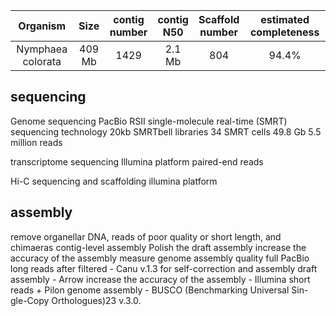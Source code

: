 | Organism | Size | contig<br>number | contig<br>N50 | Scaffold<br>number | estimated completeness | 
| :------------: | :------------: |  :------------: | :------------: | :------------: | :------------: | 
|Nymphaea colorata|409 Mb| 1429 | 2.1 Mb| 804 | 94.4%

## sequencing
Genome sequencing
PacBio RSII single-molecule real-time (SMRT) sequencing technology
20kb SMRTbell libraries
34 SMRT cells
49.8 Gb 5.5 million reads

transcriptome sequencing 
Illumina platform 
paired-end reads

Hi-C sequencing and scaffolding 
illumina platform

## assembly
remove organellar DNA, reads of poor quality or short length, and chimaeras 
contig-level assembly 
Polish the draft assembly
increase the accuracy of the assembly
measure genome assembly quality
full PacBio long reads after filtered - Canu v.1.3 for self-correction and assembly 
draft assembly - Arrow
increase the accuracy of the assembly - Illumina short reads + Pilon
genome assembly - BUSCO (Benchmarking Universal Sin-
gle-Copy Orthologues)23 v.3.0.

<!--stackedit_data:
eyJoaXN0b3J5IjpbLTEzNTc1OTI0MjUsLTM0MjgxNDUwMSwxMD
M4OTc3NzcxLDIwMzQzMDAxOTQsLTcyNjI4MTEwMSw2MzM1MTUy
MTAsMTM1NjE4NDI1MSwtMTUzNDI3MjE4MSwxNDk1MTA1NDIwLC
0yMDM3NTI3NDIsLTE1MDQzMzQxMTMsLTY0NjQ4NTQzMSw0OTc4
MTg4MTBdfQ==
-->